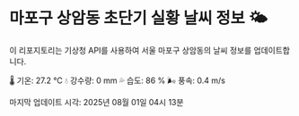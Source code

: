 
# 마포구 상암동 초단기 실황 날씨 정보 🌤️

이 리포지토리는 기상청 API를 사용하여 서울 마포구 상암동의 날씨 정보를 업데이트합니다. 

🌡️ 기온: 27.2 ℃
💧 강수량: 0 mm
💦 습도: 86 %
🌬️ 풍속: 0.4 m/s

마지막 업데이트 시각: 2025년 08월 01일 04시 13분    

